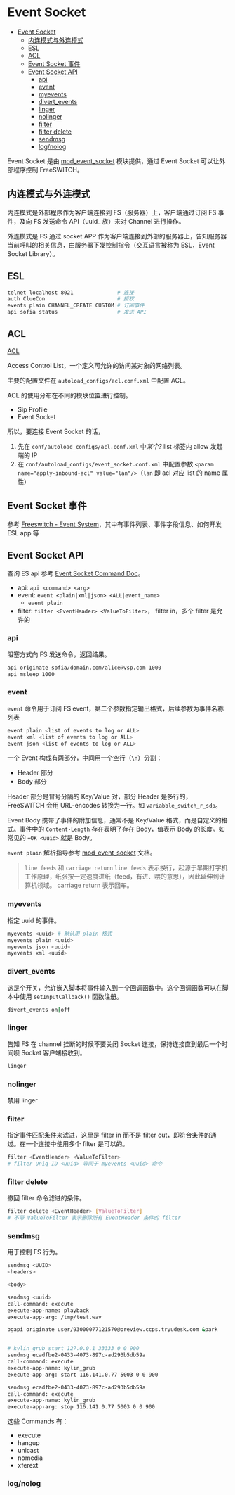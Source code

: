 # Event Socket

- [Event Socket](#event-socket)
  - [内连模式与外连模式](#内连模式与外连模式)
  - [ESL](#esl)
  - [ACL](#acl)
  - [Event Socket 事件](#event-socket-事件)
  - [Event Socket API](#event-socket-api)
    - [api](#api)
    - [event](#event)
    - [myevents](#myevents)
    - [divert\_events](#divert_events)
    - [linger](#linger)
    - [nolinger](#nolinger)
    - [filter](#filter)
    - [filter delete](#filter-delete)
    - [sendmsg](#sendmsg)
    - [log/nolog](#lognolog)


[mod_event_socket]:https://developer.signalwire.com/freeswitch/FreeSWITCH-Explained/Modules/mod_event_socket_1048924/#36-filter
[Event Socket Command Doc]:https://developer.signalwire.com/freeswitch/FreeSWITCH-Explained/Modules/mod_event_socket_1048924/#3-command-documentation

Event Socket 是由 [mod_event_socket] 模块提供，通过 Event Socket 可以让外部程序控制 FreeSWITCH。


## 内连模式与外连模式

内连模式是外部程序作为客户端连接到 FS（服务器）上，客户端通过订阅 FS 事件，及向 FS 发送命令 API（uuid_ 族）来对 Channel 进行操作。

外连模式是 FS 通过 socket APP 作为客户端连接到外部的服务器上，告知服务器当前呼叫的相关信息，由服务器下发控制指令（交互语言被称为 ESL，Event Socket Library）。

## ESL

```sh
telnet localhost 8021              # 连接
auth ClueCon                       # 授权
events plain CHANNEL_CREATE CUSTOM # 订阅事件
api sofia status                   # 发送 API
```

## ACL

[ACL](https://freeswitch.org/confluence/pages/viewpage.action?pageId=3965687)

Access Control List，一个定义可允许的访问某对象的网络列表。

主要的配置文件在 `autoload_configs/acl.conf.xml` 中配置 ACL。

ACL 的使用分布在不同的模块位置进行控制。

- Sip Profile
- Event Socket

所以，要连接 Event Socket 的话，
1. 先在 `conf/autoload_configs/acl.conf.xml` 中*某个?* list 标签内 allow 发起端的 IP
2. 在 `conf/autoload_configs/event_socket.conf.xml` 中配置参数 `<param name="apply-inbound-acl" value="lan"/>`（`lan` 即 acl 对应 list 的 name 属性）

## Event Socket 事件

参考 [Freeswitch - Event System](https://developer.signalwire.com/freeswitch/FreeSWITCH-Explained/Introduction/Event-System/)，其中有事件列表、事件字段信息、如何开发 ESL app 等

## Event Socket API

查询 ES api 参考 [Event Socket Command Doc]。

- api: `api <command> <arg>`
- event: `event <plain|xml|json> <ALL|event_name>`
  - `event plain`
- filter: `filter <EventHeader> <ValueToFilter>`， filter in，多个 filter 是允许的

### api

阻塞方式向 FS 发送命令，返回结果。

```sh
api originate sofia/domain.com/alice@vsp.com 1000
api msleep 1000
```

### event

`event` 命令用于订阅 FS event，第二个参数指定输出格式，后续参数为事件名称列表

```sh
event plain <list of events to log or ALL>
event xml <list of events to log or ALL>
event json <list of events to log or ALL>
```

一个 Event 构成有两部分，中间用一个空行（`\n`）分割：

- Header 部分
- Body 部分

Header 部分是冒号分隔的 Key/Value 对，部分 Header 是多行的， FreeSWITCH 会用 URL-encodes 转换为一行。如 `variabble_switch_r_sdp`。

Event Body  携带了事件的附加信息，通常不是 Key/Value 格式，而是自定义的格式。事件中的 `Content-Length` 存在表明了存在 Body，值表示 Body 的长度。如常见的 `+OK <uuid>` 就是 Body。

`event plain` 解析指导参考 [mod_event_socket] 文档。

> `line feeds` 和 `carriage return`
> `line feeds` 表示换行，起源于早期打字机工作原理，纸张按一定速度进纸（feed，有进、喂的意思），因此延伸到计算机领域。
> carriage return 表示回车。

### myevents

指定 uuid 的事件。

```sh
myevents <uuid> # 默认用 plain 格式
myevents plain <uuid>
myevents json <uuid>
myevents xml <uuid>
```

### divert_events

这是个开关，允许嵌入脚本将事件输入到一个回调函数中。这个回调函数可以在脚本中使用 `setInputCallback()` 函数注册。

```sh
divert_events on|off
```

### linger

告知 FS 在 channel 挂断的时候不要关闭 Socket 连接，保持连接直到最后一个时间呗 Socket 客户端接收到。

```sh
linger
```

### nolinger

禁用 linger

### filter

指定事件匹配条件来滤进，这里是 filter in 而不是 filter out，即符合条件的通过。在一个连接中使用多个 filter 是可以的。

```sh
filter <EventHeader> <ValueToFilter>
# filter Uniq-ID <uuid> 等同于 myevents <uuid> 命令
```

### filter delete

撤回 filter 命令滤进的条件。

```sh
filter delete <EventHeader> [ValueToFilter]
# 不带 ValueToFilter 表示删除所有 EventHeader 条件的 filter
```

### sendmsg

用于控制 FS 行为。

```sh
sendmsg <UUID>
<headers>

<body>
```

```sh
sendmsg <uuid>
call-command: execute
execute-app-name: playback
execute-app-arg: /tmp/test.wav
```

```sh
bgapi originate user/93000077121570@preview.ccps.tryudesk.com &park


# kylin_grub start 127.0.0.1 33333 0 0 900
sendmsg ecadfbe2-0433-4073-897c-ad293b5db59a
call-command: execute
execute-app-name: kylin_grub
execute-app-arg: start 116.141.0.77 5003 0 0 900

sendmsg ecadfbe2-0433-4073-897c-ad293b5db59a
call-command: execute
execute-app-name: kylin_grub
execute-app-arg: stop 116.141.0.77 5003 0 0 900

```

这些 Commands 有：

- execute
- hangup
- unicast
- nomedia
- xferext

### log/nolog
